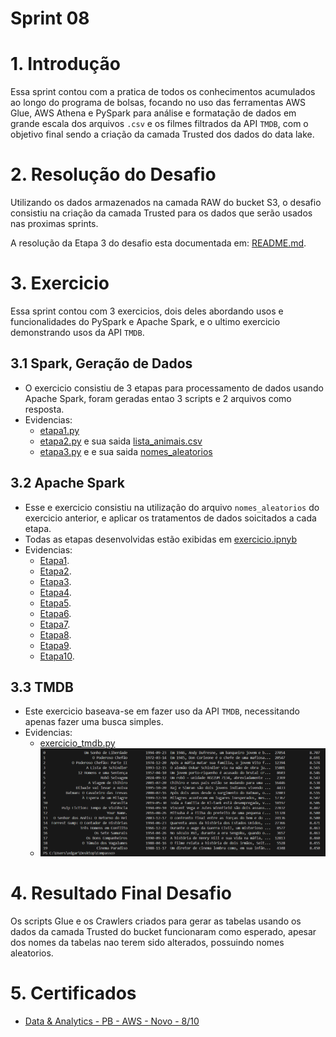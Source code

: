 # Sprint 08

# 1. Introdução

Essa sprint contou com a pratica de todos os conhecimentos acumulados ao longo do programa de bolsas, focando no uso das ferramentas AWS Glue, AWS Athena e PySpark para análise e formatação de dados em grande escala dos arquivos `.csv` e os filmes filtrados da API `TMDB`, com o objetivo final sendo a criação da camada Trusted dos dados do data lake.

# 2. Resolução do Desafio
Utilizando os dados armazenados na camada RAW do bucket S3, o desafio consistiu na criação da camada Trusted para os dados que serão usados nas proximas sprints.

A resolução da Etapa 3 do desafio esta documentada em: [README.md](/Sprint8/Desafio/README.md).

# 3. Exercicio
Essa sprint contou com 3 exercicios, dois deles abordando usos e funcionalidades do PySpark e Apache Spark, e o ultimo exercicio demonstrando usos da API `TMDB`.

## 3.1 Spark, Geração de Dados 
- O exercicio consistiu de 3 etapas para processamento de dados usando Apache Spark, foram geradas entao 3 scripts e 2 arquivos como resposta.
- Evidencias: 
    - [etapa1.py](/Sprint8/Exercicios/SparkGeracaoDados/etapa1.py)
    - [etapa2.py](/Sprint8/Exercicios/SparkGeracaoDados/etapa2.py) e sua saida [lista_animais.csv](/Sprint8/Exercicios/SparkGeracaoDados/lista_animais.csv)
    - [etapa3.py](/Sprint8/Exercicios/SparkGeracaoDados/etapa1.py) e e sua saida [nomes_aleatorios](/Sprint8/Exercicios/SparkGeracaoDados/nomes_aleatorios.txt)

## 3.2 Apache Spark
- Esse e exercicio consistiu na utilização do arquivo `nomes_aleatorios` do exercicio anterior, e aplicar os tratamentos de dados soicitados a cada etapa.
- Todas as etapas desenvolvidas estão exibidas em [exercicio.ipnyb](/Sprint8/Exercicios/ApacheSpark/exercicio.ipynb)
- Evidencias: 
    - [Etapa1](/Sprint8/Evidencias/Exercicio/etapa1_exercicio_apache.png).
    - [Etapa2](/Sprint8/Evidencias/Exercicio/etapa2_exercicio_apache.png).
    - [Etapa3](/Sprint8/Evidencias/Exercicio/etapa3_exercicio_apache.png).
    - [Etapa4](/Sprint8/Evidencias/Exercicio/etapa4_exercicio_apache.png).
    - [Etapa5](/Sprint8/Evidencias/Exercicio/etapa5_exercicio_apache.png).
    - [Etapa6](/Sprint8/Evidencias/Exercicio/etapa6_exercicio_apache.png).
    - [Etapa7](/Sprint8/Evidencias/Exercicio/etapa7_exercicio_apache.png).
    - [Etapa8](/Sprint8/Evidencias/Exercicio/etapa8_exercicio_apache.png).
    - [Etapa9](/Sprint8/Evidencias/Exercicio/etapa9_exercicio_apache.png).
    - [Etapa10](/Sprint8/Evidencias/Exercicio/etapa10_exercicio_apache.png).

## 3.3 TMDB
- Este exercicio baseava-se em fazer uso da API `TMDB`, necessitando apenas fazer uma busca simples.
- Evidencias:
    - [exercicio_tmdb.py](/Sprint8/Exercicios/TMDB/exercicio_tmdb.py)
    - ![exercicio_tmdb_resultado](/Sprint8/Evidencias/Exercicio/exercicio_tmdb.png)

# 4. Resultado Final Desafio
Os scripts Glue e os Crawlers criados para gerar as tabelas usando os dados da camada Trusted do bucket funcionaram como esperado, apesar dos nomes da tabelas nao terem sido alterados, possuindo nomes aleatorios.

# 5. Certificados
- [Data & Analytics - PB - AWS - Novo - 8/10](/Sprint8/Certificados/sprint8-certificado.jpg)